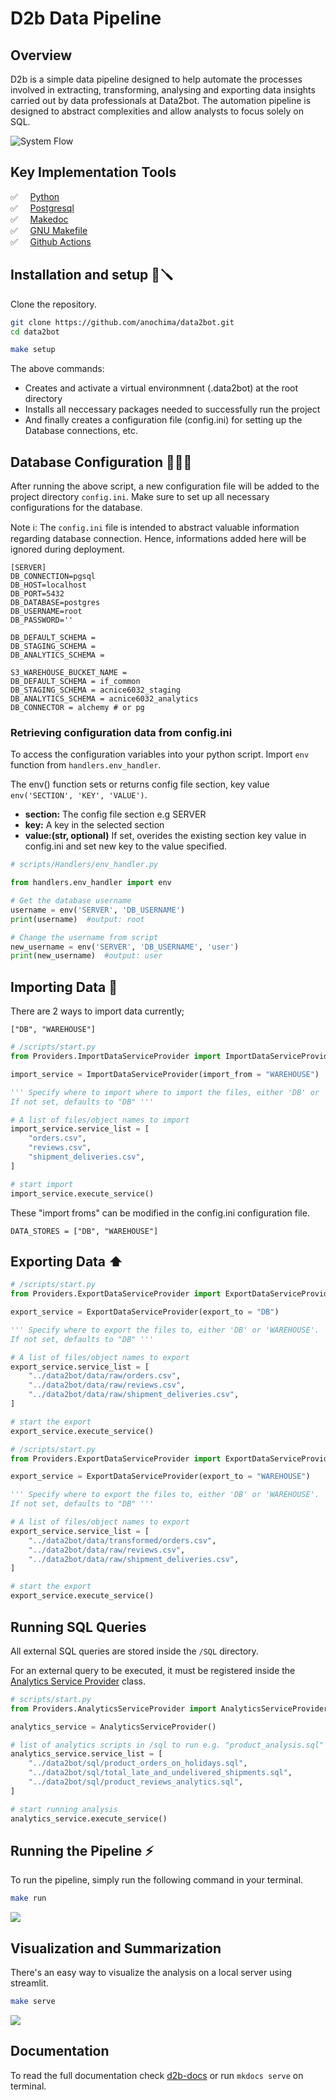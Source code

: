 # **D2b Data Pipeline**
## **Overview**
D2b is a simple data pipeline designed to help automate the processes involved in extracting, transforming, analysing and exporting data insights carried out by data professionals at Data2bot. The automation pipeline is designed to abstract complexities and allow analysts to focus solely on SQL.

<img src='docs/assets/system.svg' alt='System Flow'>

## **Key Implementation Tools**
✅ &nbsp; &nbsp;  <a href='https://python.org'> Python </a> <br>
✅ &nbsp; &nbsp;  <a href='https://www.postgresql.org'> Postgresql </a> <br>
✅ &nbsp; &nbsp;  <a href='https://squidfunk.github.io/mkdocs-material/getting-started/'> Makedoc </a><br>
✅ &nbsp; &nbsp;  <a href='https://www.gnu.org/software/make/manual/make.html'> GNU Makefile </a><br>
✅ &nbsp; &nbsp;  <a href='https://www.github.com'> Github Actions </a>

## **Installation and setup** 🔩🪛
Clone the repository.
```bash 
git clone https://github.com/anochima/data2bot.git
cd data2bot
```

```bash
make setup
```
The above commands: 

* Creates and activate a virtual environmnent (.data2bot) at the root directory
* Installs all neccessary packages needed to successfully run the project
* And finally creates a configuration file (config.ini) for setting up the Database connections, etc.

## **Database Configuration** 👨🏽‍💻
After running the above script, a new configuration file will be added to the project directory `config.ini`. Make sure to set up all necessary configurations for the database. 


Note ℹ️: The `config.ini` file is intended to abstract valuable information regarding database connection. 
Hence, informations added here will be ignored during deployment.


```MD
[SERVER]
DB_CONNECTION=pgsql
DB_HOST=localhost
DB_PORT=5432
DB_DATABASE=postgres
DB_USERNAME=root
DB_PASSWORD=''

DB_DEFAULT_SCHEMA =
DB_STAGING_SCHEMA =
DB_ANALYTICS_SCHEMA =  

S3_WAREHOUSE_BUCKET_NAME =
DB_DEFAULT_SCHEMA = if_common
DB_STAGING_SCHEMA = acnice6032_staging
DB_ANALYTICS_SCHEMA = acnice6032_analytics
DB_CONNECTOR = alchemy # or pg
```
### Retrieving configuration data from config.ini
To access the configuration variables into your python script. Import `env` function from `handlers.env_handler`.

The env() function sets or returns config file section, key value `env('SECTION', 'KEY', 'VALUE')`.

* **section:** The config file section e.g SERVER
* **key:** A key in the selected section
* **value:(str, optional)** If set, overides the existing section key value in config.ini and set new key to the value specified.

```python
# scripts/Handlers/env_handler.py

from handlers.env_handler import env

# Get the database username
username = env('SERVER', 'DB_USERNAME')
print(username)  #output: root 
```
```python
# Change the username from script
new_username = env('SERVER', 'DB_USERNAME', 'user')
print(new_username)  #output: user

```
## **Importing Data** 🏬
There are 2 ways to import data currently;

`["DB", "WAREHOUSE"]`

```python
# /scripts/start.py
from Providers.ImportDataServiceProvider import ImportDataServiceProvider

import_service = ImportDataServiceProvider(import_from = "WAREHOUSE")

''' Specify where to import where to import the files, either 'DB' or 'WAREHOUSE'. 
If not set, defaults to "DB" '''

# A list of files/object names to import
import_service.service_list = [
    "orders.csv",
    "reviews.csv",
    "shipment_deliveries.csv",
]

# start import
import_service.execute_service()
```

These "import froms" can be modified in the config.ini configuration file.
```
DATA_STORES = ["DB", "WAREHOUSE"]
```

## **Exporting Data** ⬆️

```python
# /scripts/start.py
from Providers.ExportDataServiceProvider import ExportDataServiceProvider

export_service = ExportDataServiceProvider(export_to = "DB")

''' Specify where to export the files to, either 'DB' or 'WAREHOUSE'. 
If not set, defaults to "DB" '''

# A list of files/object names to export
export_service.service_list = [
    "../data2bot/data/raw/orders.csv",
    "../data2bot/data/raw/reviews.csv",
    "../data2bot/data/raw/shipment_deliveries.csv",
]

# start the export
export_service.execute_service()

```
```python
# /scripts/start.py
from Providers.ExportDataServiceProvider import ExportDataServiceProvider

export_service = ExportDataServiceProvider(export_to = "WAREHOUSE")

''' Specify where to export the files to, either 'DB' or 'WAREHOUSE'. 
If not set, defaults to "DB" '''

# A list of files/object names to export
export_service.service_list = [
    "../data2bot/data/transformed/orders.csv",
    "../data2bot/data/raw/reviews.csv",
    "../data2bot/data/raw/shipment_deliveries.csv",
]

# start the export
export_service.execute_service()

```

## **Running SQL Queries**
All external SQL queries are stored inside the `/SQL` directory.

For an external query to be executed, it must be registered inside the <a href="https://github.com/anochima/data2bot/blob/master/providers/AnalyticsServiceProvider.py" target='_blank'> Analytics Service Provider</a> class.

```python
# scripts/start.py
from Providers.AnalyticsServiceProvider import AnalyticsServiceProvider

analytics_service = AnalyticsServiceProvider()

# list of analytics scripts in /sql to run e.g. "product_analysis.sql"
analytics_service.service_list = [
    "../data2bot/sql/product_orders_on_holidays.sql",
    "../data2bot/sql/total_late_and_undelivered_shipments.sql",
    "../data2bot/sql/product_reviews_analytics.sql",
]

# start running analysis
analytics_service.execute_service()

```
## **Running the Pipeline** ⚡️
To run the pipeline, simply run the following command in your terminal.
```bash
make run
```
<img src='docs/assets/run.png'/>

## Visualization and Summarization
There's an easy way to visualize the analysis on a local server using streamlit.
```bash
make serve
```
<img src='docs/assets/dashboard.png'/>

## Documentation
To read the full documentation check <a href='https://anice1.github.io/d2b-docs/'>d2b-docs</a> or run `mkdocs serve` on terminal.